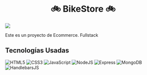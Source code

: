 <h1 align="center">🚲️ BikeStore 🚲️</h1>
<img src="https://github.com/FerTorron/lans-accesorios/assets/100718699/aa72ae10-99f6-4474-aa3f-57c1e866ff51">

Este es un proyecto de Ecommerce. Fullstack

## Tecnologías Usadas
![HTML5](https://img.shields.io/badge/HTML5-E34F26?style=for-the-badge&logo=html5&logoColor=white)
![CSS3](https://img.shields.io/badge/CSS3-1572B6?style=for-the-badge&logo=css3&logoColor=white)
![JavaScript](https://img.shields.io/badge/JavaScript-323330?style=for-the-badge&logo=javascript&logoColor=F7DF1E)
![NodeJS](https://img.shields.io/badge/Node%20js-339933?style=for-the-badge&logo=nodedotjs&logoColor=white)
![Express](https://img.shields.io/badge/Express%20js-000000?style=for-the-badge&logo=express&logoColor=white)
![MongoDB](https://img.shields.io/badge/MongoDB-4EA94B?style=for-the-badge&logo=mongodb&logoColor=white)
![HandlebarsJS](https://img.shields.io/badge/Handlebars%20js-f0772b?style=for-the-badge&logo=handlebarsdotjs&logoColor=black)
